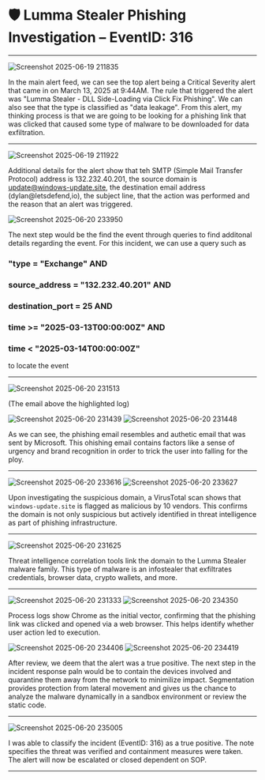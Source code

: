 # 🛡️ Lumma Stealer Phishing Investigation – EventID: 316

---
![Screenshot 2025-06-19 211835](https://github.com/user-attachments/assets/c30059ea-b685-454c-9600-c9d87e9729f7)

In the main alert feed, we can see the top alert being a Critical Severity alert that came in on March 13, 2025 at 9:44AM. The rule that triggered the alert was "Lumma Stealer - DLL Side-Loading via Click Fix Phishing". We can also see that the type is classified as "data leakage". From this alert, my thinking process is that we are going to be looking for a phishing link that was clicked that caused some type of malware to be downloaded for data exfiltration.

---

![Screenshot 2025-06-19 211922](https://github.com/user-attachments/assets/88d84ab2-9c39-4f1a-9624-d5ce77c6d355)

Additional details for the alert show that teh SMTP (Simple Mail Transfer Protocol) address is 132.232.40.201, the source domain is update@windows-update.site, the destination email address (dylan@letsdefend,io), the subject line, that the action was performed and the reason that an alert was triggered. 

![Screenshot 2025-06-20 233950](https://github.com/user-attachments/assets/7940ab3b-1b7a-4be4-a726-b3b713765695)

The next step would be the find the event through queries to find additonal details regarding the event. For this incident, we can use a query such as 

### "type = "Exchange" AND 
### source_address = "132.232.40.201" AND 
### destination_port = 25 AND 
### time >= "2025-03-13T00:00:00Z" AND 
### time < "2025-03-14T00:00:00Z"

to locate the event

---
![Screenshot 2025-06-20 231513](https://github.com/user-attachments/assets/02c3b6c5-3136-4da0-a892-f11d102951b3)

(The email above the highlighted log)

![Screenshot 2025-06-20 231439](https://github.com/user-attachments/assets/c0bf555c-2f7d-4ec8-b714-ec32d1bfbe9d)
![Screenshot 2025-06-20 231448](https://github.com/user-attachments/assets/29e909c8-1be9-499c-bbbc-e205812fbe47)

As we can see, the phishing email resembles and authetic email that was sent by Microsoft. This ohishing email contains factors like a sense of urgency and brand recognition in order to trick the user into falling for the ploy. 

---

![Screenshot 2025-06-20 233616](https://github.com/user-attachments/assets/af14f3ef-0b93-4276-afb6-82528ed966ed)
![Screenshot 2025-06-20 233627](https://github.com/user-attachments/assets/79b21081-d4a0-4e5a-944f-80a40ea8deb3)

  
Upon investigating the suspicious domain, a VirusTotal scan shows that `windows-update.site` is flagged as malicious by 10 vendors. This confirms the domain is not only suspicious but actively identified in threat intelligence as part of phishing infrastructure.

---
  
![Screenshot 2025-06-20 231625](https://github.com/user-attachments/assets/788bf145-6732-4e62-9dcd-877ba14071f0)
  
Threat intelligence correlation tools link the domain to the Lumma Stealer malware family. This type of malware is an infostealer that exfiltrates credentials, browser data, crypto wallets, and more.

---

![Screenshot 2025-06-20 231333](https://github.com/user-attachments/assets/e9ac5bda-6b72-4a39-81e5-a393e95f6aeb)
![Screenshot 2025-06-20 234350](https://github.com/user-attachments/assets/6a75df9c-00ba-4d96-ac31-c6919ceac5f8)

Process logs show Chrome as the initial vector, confirming that the phishing link was clicked and opened via a web browser. This helps identify whether user action led to execution.

![Screenshot 2025-06-20 234406](https://github.com/user-attachments/assets/d4873524-b658-4f78-8e9c-a6b9466a71c3)
![Screenshot 2025-06-20 234419](https://github.com/user-attachments/assets/a4ca7e9f-3135-42c2-8493-2d59e6d1afec)

After review, we deem that the alert was a true positive. The next step in the incident response paln would be to contain the devices involved and quarantine them away from the network to minimilize impact. Segmentation provides protection from lateral movement and gives us the chance to  analyze the malware dynamically in a sandbox environment or review the static code. 

--- 
![Screenshot 2025-06-20 235005](https://github.com/user-attachments/assets/191d8e66-13b5-4fb1-bc93-c9b832fbb212)
 

I was able to classify the incident (EventID: 316) as a true positive. The note specifies the threat was verified and containment measures were taken. The alert will now be escalated or closed dependent on SOP. 

---
